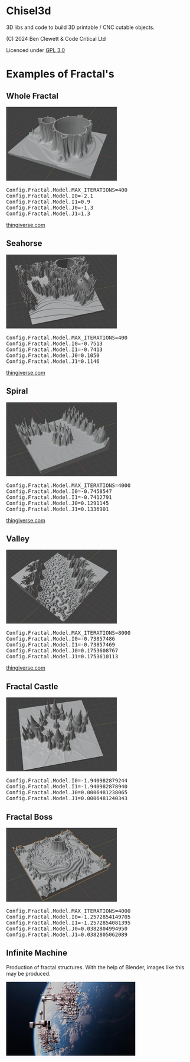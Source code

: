# Chisel3d
3D libs and code to build 3D printable / CNC cutable objects.

(C) 2024 Ben Clewett & Code Critical Ltd

Licenced under <a href="https://www.gnu.org/licenses/gpl-3.0.en.html">GPL 3.0</a>

# Examples of Fractal's

## Whole Fractal

<img src="images/mandelbrot_hollow.png" height="200" width="300" />

<pre>
Config.Fractal.Model.MAX_ITERATIONS=400
Config.Fractal.Model.I0=-2.1
Config.Fractal.Model.I1=0.9
Config.Fractal.Model.J0=-1.3
Config.Fractal.Model.J1=1.3
</pre>

<a href="https://www.thingiverse.com/thing:6498451">thingiverse.com</a>

## Seahorse

<img src="images/mandelbrot_seahorse.png" height="200" width="300" />

<pre>
Config.Fractal.Model.MAX_ITERATIONS=400
Config.Fractal.Model.I0=-0.7513
Config.Fractal.Model.I1=-0.7413
Config.Fractal.Model.J0=0.1050
Config.Fractal.Model.J1=0.1146
</pre>

<a href="https://www.thingiverse.com/thing:6500804">thingiverse.com</a>

## Spiral

<img src="images/mandelbrot_spiral.png" height="200" width="300" />

<pre>
Config.Fractal.Model.MAX_ITERATIONS=4000
Config.Fractal.Model.I0=-0.7458547
Config.Fractal.Model.I1=-0.7412791
Config.Fractal.Model.J0=0.1291145
Config.Fractal.Model.J1=0.1336901
</pre>

<a href="https://www.thingiverse.com/thing:6500841">thingiverse.com</a>

## Valley

<img src="images/mandelbrot_valley.png" height="200" width="300" />

<pre>
Config.Fractal.Model.MAX_ITERATIONS=8000
Config.Fractal.Model.I0=-0.73857486
Config.Fractal.Model.I1=-0.73857469
Config.Fractal.Model.J0=0.1753608767
Config.Fractal.Model.J1=0.1753610113
</pre>

<a href="https://www.thingiverse.com/thing:6498625">thingiverse.com</a>

## Fractal Castle

<img src="images/mandelbrot_castle.png" height="200" width="300" />

<pre>
Config.Fractal.Model.I0=-1.940982879244
Config.Fractal.Model.I1=-1.940982878940
Config.Fractal.Model.J0=0.0006481238065
Config.Fractal.Model.J1=0.0006481240343
</pre>

## Fractal Boss

<img src="images/mandelbrot_boss_2.png" height="200" width="300" />

<pre>
Config.Fractal.Model.MAX_ITERATIONS=4000
Config.Fractal.Model.I0=-1.2572854149705
Config.Fractal.Model.I1=-1.2572854081395
Config.Fractal.Model.J0=0.0382804994950
Config.Fractal.Model.J1=0.0382805062089
</pre>

## Infinite Machine

Production of fractal structures.  With the help of Blender, images like this may be produced.

<img src="images/infinite_machine.jpeg" height="200" width="350" />
